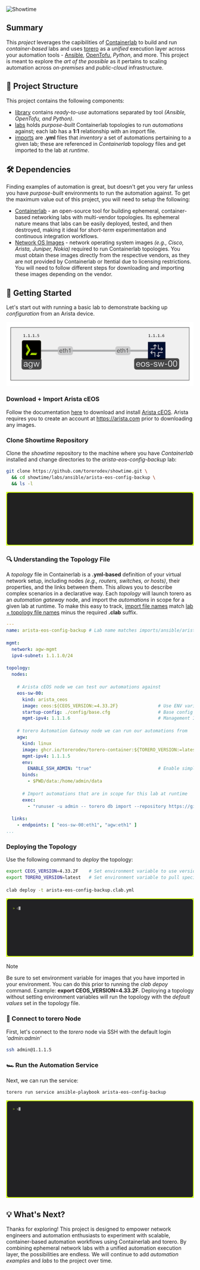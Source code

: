 ![Showtime](./img/showtime.gif)

## Summary
This _project_ leverages the capibilities of [Containerlab](https://containerlab.dev) to build and run _container-based_ labs and uses [torero](https://torero.dev) as a _unified_ execution layer across your automation tools - [Ansible](https://docs.ansible.com/), [OpenTofu](https://opentofu.org/docs/), _Python_, and more. This project is meant to explore the _art of the possible_ as it pertains to scaling automation across _on-premises_ and _public-cloud_ infrastructure.

## 📒 Project Structure
This project contains the following components:
- [library](./library/) contains _ready-to-use_ automations separated by tool _(Ansible, OpenTofu, and Python)_.
- [labs](./labs) holds _purpose-built_ Containerlab topologies to run _automations_ against; each lab has a **1:1** relationship with an import file.
- [imports](./imports) are **.yml** files that _inventory_ a set of automations pertaining to a given lab; these are referenced in _Containerlab_ topology files and get imported to the lab at _runtime_.

## 🛠️ Dependencies
Finding examples of automation is great, but doesn't get you very far unless you have _purpose-built_ environments to run the automation against. To get the maximum value out of this project, you will need to setup the following:

- [Containerlab](https://containerlab.dev/install/) - an open-source tool for building ephemeral, container-based networking labs with multi-vendor topologies. Its ephemeral nature means that labs can be easily deployed, tested, and then destroyed, making it ideal for _short-term_ experimentation and continuous integration workflows.
- [Network OS Images](https://containerlab.dev/manual/kinds/) - network operating system images _(e.g., Cisco, Arista, Juniper, Nokia)_ required to run Containerlab topologies. You must obtain these images directly from the respective vendors, as they are not provided by Containerlab or Itential due to licensing restrictions. You will need to follow different steps for downloading and importing these images depending on the vendor.

## 🚀 Getting Started
Let's start out with running a basic lab to demonstrate backing up _configuration_ from an Arista device.

![topology](./img/topology.png)

### Download + Import Arista cEOS
Follow the documentation [here](https://containerlab.dev/manual/kinds/ceos/) to download and install [Arista cEOS](https://www.arista.com/en/support/software-download). Arista requires you to create an account at https://arista.com prior to downloading any images.

### Clone Showtime Repository
Clone the _showtime_ repository to the machine where you have _Containerlab_ installed and change directories to the _arista-eos-config-backup_ lab:

```bash
git clone https://github.com/torerodev/showtime.git \
  && cd showtime/labs/ansible/arista-eos-config-backup \
  && ls -l
```

![clone repo](./img/clone-repo.gif)

### 🔍 Understanding the Topology File
A _topology_ file in Containerlab is a **.yml-based** definition of your virtual network setup, including nodes _(e.g., routers, switches, or hosts)_, their properties, and the links between them. This allows you to describe complex scenarios in a declarative way. Each _topology_ will launch torero as an _automation gateway_ node, and import the _automations_ in scope for a given lab at runtime. To make this easy to track, [import file names](./imports/ansible/arista-eos-config-backup.yml) match [lab + topology file names](./labs/ansible/arista-eos-config-backup/arista-eos-config-backup.clab.yml) minus the required **.clab** suffix.

```yml
---
name: arista-eos-config-backup # Lab name matches imports/ansible/arista-eos-config-backup.yml

mgmt:
  network: agw-mgmt
  ipv4-subnet: 1.1.1.0/24

topology:
  nodes:

    # Arista cEOS node we can test our automations against
    eos-sw-00:
      kind: arista_ceos
      image: ceos:${CEOS_VERSION:=4.33.2F}               # Use ENV variable to pass version else use default
      startup-config: ./config/base.cfg                  # Base config applied to device at startup
      mgmt-ipv4: 1.1.1.6                                 # Management IP; Assigned based on inventory file

    # torero Automation Gateway node we can run our automations from
    agw:
      kind: linux
      image: ghcr.io/torerodev/torero-container:${TORERO_VERSION:=latest}  # Use ENV variable to pass version else use default
      mgmt-ipv4: 1.1.1.5
      env:
        ENABLE_SSH_ADMIN: "true"                         # Enable simple ssh login with admin:admin 
      binds:
        - $PWD/data:/home/admin/data

      # Import automations that are in scope for this lab at runtime
      exec:
        - "runuser -u admin -- torero db import --repository https://github.com/torerodev/showtime.git imports/ansible/arista-eos-config-backup.yml"

  links:
    - endpoints: [ "eos-sw-00:eth1", "agw:eth1" ]
...
```

### Deploying the Topology
Use the following command to _deploy_ the topology:

```bash
export CEOS_VERSION=4.33.2F    # Set environment variable to use version of image you imported
export TORERO_VERSION=latest   # Set environment variable to pull specific version from dockerhub

clab deploy -t arista-eos-config-backup.clab.yml
```

![deploy](./img/deploy.gif)

> [!NOTE]
> Be sure to set environment variable for images that you have imported in your environment. You can do this prior to running the _clab depoy_ command. Example: **export CEOS_VERSION=4.33.2F**. Deploying a topology without setting environment variables will run the topology with the _default values_ set in the topology file.

### 🔌 Connect to torero Node
First, let's connect to the _torero_ node via SSH with the default login _'admin:admin'_

```bash
ssh admin@1.1.1.5
```

### 🏎️ Run the Automation Service
Next, we can run the service:

```bash
torero run service ansible-playbook arista-eos-config-backup
```

![run automation](./img/run-automation.gif)

## 💡 What's Next?
Thanks for exploring! This project is designed to empower network engineers and automation enthusiasts to experiment with scalable, container-based automation workflows using Containerlab and torero. By combining ephemeral network labs with a unified automation execution layer, the possibilities are endless. We will continue to add _automation examples_ and _labs_ to the project over time.
